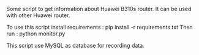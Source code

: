 Some script to get information about Huawei B310s router. It can be used with other Huawei router.

To use this script install requirements : pip install -r requirements.txt
Then run : python monitor.py

This script use MySQL as database for recording data.
